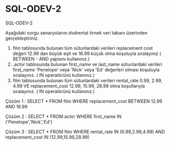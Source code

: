 # SQL-ODEV-2
SQL-ODEV-2


Aşağıdaki sorgu senaryolarını dvdrental örnek veri tabanı üzerinden gerçekleştiriniz.
1.	film tablosunda bulunan tüm sütunlardaki verileri replacement cost değeri 12.99 dan büyük eşit ve 16.99 küçük olma koşuluyla sıralayınız ( BETWEEN - AND yapısını kullanınız.)
2.	.actor tablosunda bulunan first_name ve last_name sütunlardaki verileri first_name 'Penelope' veya 'Nick' veya 'Ed' değerleri olması koşuluyla sıralayınız. ( IN operatörünü kullanınız.)
3.	film tablosunda bulunan tüm sütunlardaki verileri rental_rate 0.99, 2.99, 4.99 VE replacement_cost 12.99, 15.99, 28.99 olma koşullarıyla sıralayınız. ( IN operatörünü kullanınız.)

Çözüm 1 : SELECT * FROM film WHERE replacement_cost BETWEEN  12.99 AND  16.99

Çözüm 2 : SELECT * FROM actor WHERE first_name IN ('Penelope','Nick','Ed')

Çözüm 3 : SELECT * FROM film WHERE rental_rate IN (0.99,2.99,4.99) AND replacement_cost IN (12.99,15.99,28.99)

